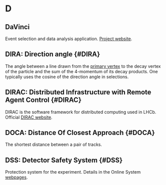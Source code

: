 # D

## DaVinci

Event selection and data analysis application. [Project website](lhcbdoc.web.cern.ch/lhcbdoc/davinci/).

## DIRA: Direction angle {#DIRA}

The angle between a line drawn from the [primary vertex](p.md#PV) to the decay vertex of the particle and the sum of the 4-momentum of its decay products.
One typically uses the cosine of the direction angle in selections.

## DIRAC: Distributed Infrastructure with Remote Agent Control {#DIRAC}

DIRAC is the software framework for distributed computing used in LHCb.
Official [DIRAC website](http://diracgrid.org/).

## DOCA: Distance Of Closest Approach {#DOCA}

The shortest distance between a pair of tracks.

## DSS: Detector Safety System {#DSS}

Protection system for the experiment.
Details in the Online System [webpages](http://lhcb-comp.web.cern.ch/lhcb-comp/DSS/default.htm).
